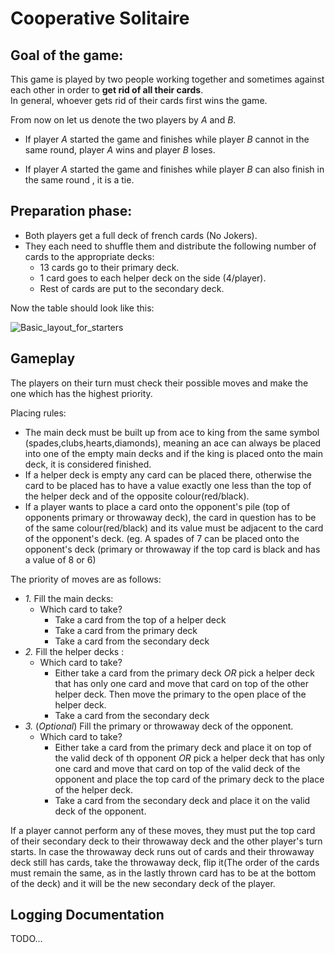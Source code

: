 # Cooperative Solitaire #
Goal of the game:
-
This game is played by two people working together and sometimes against each other in order to **get rid of all their cards**.  
In general, whoever gets rid of their cards first wins the game.  

From now on let us denote the two players by *A* and *B*.
- If player *A* started the game and finishes while player *B* cannot in the same round, player *A* wins and player *B* loses.  

- If player *A* started the game and finishes while player *B* can also finish in the same round , it is a tie.

**Preparation phase**:
-
- Both players get a full deck of french cards (No Jokers).
- They each need to shuffle them and distribute the following number of cards to the appropriate decks:
  - 13 cards go to their primary deck.
  - 1 card goes to each helper deck on the side (4/player).
  - Rest of cards are put to the secondary deck.

Now the table should look like this:
  
![Basic_layout_for_starters](https://github.com/user-attachments/assets/a2d2f20c-d747-4ced-b03c-a27216138348)

**Gameplay**
-
The players on their turn must check their possible moves and make the one which has the highest priority.

Placing rules:
- The main deck must be built up from ace to king from the same symbol (spades,clubs,hearts,diamonds), meaning an ace can always be placed into one of the empty main decks and if the king is placed onto the main deck, it is considered finished.
- If a helper deck is empty any card can be placed there, otherwise the card to be placed has to have a value exactly one less than the top of the helper deck and of the opposite colour(red/black).
- If a player wants to place a card onto the opponent's pile (top of opponents primary or throwaway deck), the card in question has to be of the same colour(red/black) and its value must be adjacent to the card of the opponent's deck. (eg. A spades of 7 can be placed onto the opponent's deck (primary or throwaway if the top card is black and has a value of 8 or 6)

The priority of moves are as follows:
- *1.* Fill the main decks:
  - Which card to take?
    - Take a card from the top of a helper deck
    - Take a card from the primary deck
    - Take a card from the secondary deck
- *2.* Fill the helper decks :
  - Which card to take?
    - Either take a card from the primary deck *OR* pick a helper deck that has only one card and move that card on top of the other helper deck. Then move the primary to the open place of the helper deck.
    - Take a card from the secondary deck
- *3.* (*Optional*) Fill the primary or throwaway deck of the opponent.
  - Which card to take?
    - Either take a card from the primary deck and place it on top of the valid deck of th opponent *OR* pick a helper deck that has only one card and move that card on top of the valid deck of the opponent and place the top card of the primary deck to the place of the helper deck. 
    - Take a card from the secondary deck and place it on the valid deck of the opponent.

If a player cannot perform any of these moves, they must put the top card of their secondary deck to their throwaway deck and the other player's turn starts. 
In case the throwaway deck runs out of cards and their throwaway deck still has cards, take the throwaway deck, flip it(The order of the cards must remain the same, as in the lastly thrown card has to be at the bottom of the deck) and it will be the new secondary deck of the player. 

**Logging Documentation**
-

TODO...
